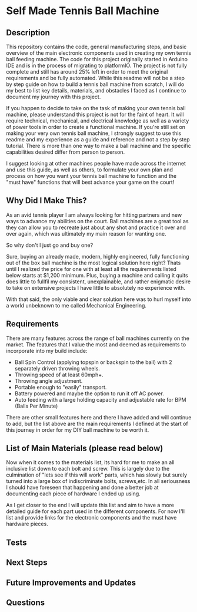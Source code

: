 # Self Made Tennis Ball Machine

## Description 
  This repository contains the code, general manufacturing steps, and basic overview of the main electronic components used in creating my own tennis ball feeding machine. The code for this project originally started in Arduino IDE and is in the process of migrating to platformIO. The project is not fully complete and still has around 25% left in order to meet the original requirements and be fully automated. While this readme will not be a step by step guide on how to build a tennis ball machine from scratch, I will do my best to list key details, materials, and obstacles I faced as I continue to document my journey with this project. 

  If you happen to decide to take on the task of making your own tennis ball machine, please understand this project is not for the faint of heart. It will require technical, mechanical, and electrical knowledge as well as a  variety of power tools in order to create a functional machine. If you're still set on making your very own tennis ball machine, I strongly suggest to use this readme and my experience as a guide and reference and not a step by step tutorial. There is more than one way to make a ball machine and the specific capabilities desired differ from person to person. 
  
  I suggest looking at other machines people have made across the internet and use this guide, as well as others, to formulate your own plan and process on how you want your tennis ball machine to function and the "must have" functions that will best advance your game on the court!

## Why Did I Make This?
As an avid tennis player I am always looking for hitting partners and new ways to advance my abilities on the court. Ball machines are a great tool as they can allow you to recreate just about any shot and practice it over and over again, which was ultimately my main reason for wanting one. 

So why don't I just go and buy one?

Sure, buying an already made, modern, highly engineered, fully functioning out of the box ball machine is the most logical solution here right? Thats until I realized the price for one with at least all the requirements listed below starts at $1,200 minimum. Plus, buying a machine and calling it quits does little to fullfil my consistent, unexplainable, and rather enigmatic desire to take on extensive projects I have little to absolutely no experience with. 

With that said, the only viable and clear solution here was to hurl myself into a world unbeknown to me called Mechanical Engineering.

## Requirements
There are many features across the range of ball machines currently on the market. The features that I value the most and deemed as requirements to incorporate into my build include:
* Ball Spin Control (applying topspin or backspin to the ball) with 2 separately driven throwing wheels.
* Throwing speed of at least 60mph+.
* Throwing angle adjustment.
* Portable enough to "easily" transport.
* Battery powered and maybe the option to run it off AC power.
* Auto feeding with a large holding capacity and adjustable rate for BPM (Balls Per Minute)

There are other small features here and there I have added and will continue to add, but the list above are the main requirements I defined at the start of this journey in order for my DIY ball machine to be worth it. 

## List of Main Materials (please read below) 
Now when it comes to the materials list, its hard for me to make an all inclusive list down to each bolt and screw. This is largely due to the culmination of "lets see if this will work" parts, which has slowly but surely turned into a large box of indiscriminate bolts, screws,etc. In all seriousness I should have foreseen that happening and done a better job at documenting each piece of hardware I ended up using. 

As I get closer to the end I will update this list and aim to have a more detailed guide for each part used in the different components. For now I'll list and provide links for the electronic components and the must have hardware pieces. 



## Tests

## Next Steps

## Future Improvements and Updates 

## Questions 
